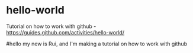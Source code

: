 # hello-world
Tutorial on how to work with github - https://guides.github.com/activities/hello-world/ 

#hello my new is Rui, and I'm making a tutorial on how to work with github 
